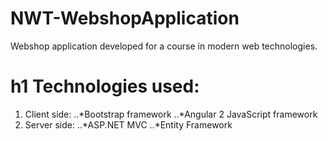 # NWT-WebshopApplication
Webshop application developed for a course in modern web technologies.

# h1 Technologies used:
1. Client side:
  ..*Bootstrap framework
  ..*Angular 2 JavaScript framework
2. Server side:
  ..*ASP.NET MVC
  ..*Entity Framework
